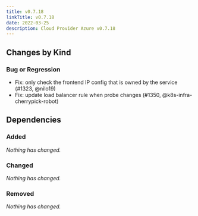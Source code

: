 ```yaml
---
title: v0.7.18
linkTitle: v0.7.18
date: 2022-03-25
description: Cloud Provider Azure v0.7.18
---
```



## Changes by Kind

### Bug or Regression

- Fix: only check the frontend IP config that is owned by the service (#1323, @nilo19)
- Fix: update load balancer rule when probe changes (#1350, @k8s-infra-cherrypick-robot)

## Dependencies

### Added
_Nothing has changed._

### Changed
_Nothing has changed._

### Removed
_Nothing has changed._
